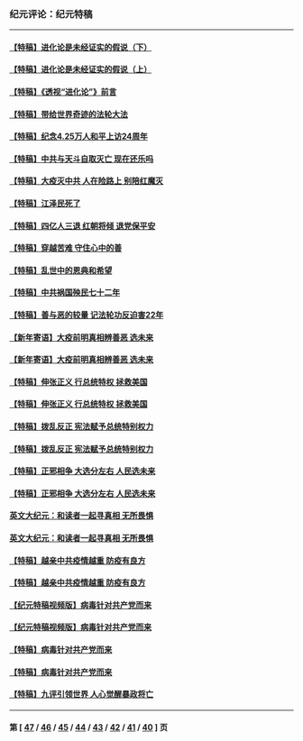 ### 纪元评论：纪元特稿
---
#### [【特稿】进化论是未经证实的假说（下）](../../pages/nsc424/n14022170.md) 
#### [【特稿】进化论是未经证实的假说（上）](../../pages/nsc424/n14020737.md) 
#### [【特稿】《透视“进化论”》前言](../../pages/nsc424/n14019941.md) 
#### [【特稿】带给世界奇迹的法轮大法](../../pages/nsc424/n13994132.md) 
#### [【特稿】纪念4.25万人和平上访24周年](../../pages/nsc424/n13980883.md) 
#### [【特稿】中共与天斗自取灭亡 现在还乐吗](../../pages/nsc424/n13897482.md) 
#### [【特稿】大疫灭中共 人在险路上 别陪红魔灭](../../pages/nsc424/n13890697.md) 
#### [【特稿】江泽民死了](../../pages/nsc424/n13876300.md) 
#### [【特稿】四亿人三退 红朝将倾 退党保平安](../../pages/nsc424/n13794378.md) 
#### [【特稿】穿越苦难 守住心中的善](../../pages/nsc424/n13784979.md) 
#### [【特稿】乱世中的恩典和希望](../../pages/nsc424/n13734687.md) 
#### [【特稿】中共祸国殃民七十二年](../../pages/nsc424/n13272607.md) 
#### [【特稿】善与恶的较量 记法轮功反迫害22年](../../pages/nsc424/n13086597.md) 
#### [【新年寄语】大疫前明真相辨善恶 选未来](../../pages/nsc424/n12660855.md) 
#### [【新年寄语】大疫前明真相辨善恶 选未来](../../pages/nsc424/n12660855.md) 
#### [【特稿】伸张正义 行总统特权 拯救美国](../../pages/nsc424/n12616806.md) 
#### [【特稿】伸张正义 行总统特权 拯救美国](../../pages/nsc424/n12616806.md) 
#### [【特稿】拨乱反正 宪法赋予总统特别权力](../../pages/nsc424/n12598306.md) 
#### [【特稿】拨乱反正 宪法赋予总统特别权力](../../pages/nsc424/n12598306.md) 
#### [【特稿】正邪相争 大选分左右 人民选未来](../../pages/nsc424/n12545208.md) 
#### [【特稿】正邪相争 大选分左右 人民选未来](../../pages/nsc424/n12545208.md) 
#### [英文大纪元：和读者一起寻真相 无所畏惧](../../pages/nsc424/n12542027.md) 
#### [英文大纪元：和读者一起寻真相 无所畏惧](../../pages/nsc424/n12542027.md) 
#### [【特稿】越亲中共疫情越重 防疫有良方](../../pages/nsc424/n12042989.md) 
#### [【特稿】越亲中共疫情越重 防疫有良方](../../pages/nsc424/n12042989.md) 
#### [【纪元特稿视频版】病毒针对共产党而来](../../pages/nsc424/n11977328.md) 
#### [【纪元特稿视频版】病毒针对共产党而来](../../pages/nsc424/n11977328.md) 
#### [【特稿】病毒针对共产党而来](../../pages/nsc424/n11928818.md) 
#### [【特稿】病毒针对共产党而来](../../pages/nsc424/n11928818.md) 
#### [【特稿】九评引领世界 人心觉醒暴政将亡](../../pages/nsc424/n11660496.md) 

---
#### 第 [ [47](./47.md) / [46](./46.md) / [45](./45.md) / [44](./44.md) / [43](./43.md) / [42](./42.md) / [41](./41.md) / [40](./40.md) ] 页
